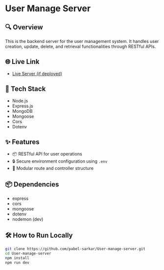 # User Manage Server

## 🔍 Overview
This is the backend server for the user management system. It handles user creation, update, delete, and retrieval functionalities through RESTful APIs.

## 🌐 Live Link
- [Live Server (if deployed)](https://user-manage-server.vercel.app)

## 🧰 Tech Stack
- Node.js
- Express.js
- MongoDB
- Mongoose
- Cors
- Dotenv

## ✨ Features
- 📦 RESTful API for user operations
- 🔒 Secure environment configuration using `.env`
- 🧩 Modular route and controller structure

## 📦 Dependencies
- express
- cors
- mongoose
- dotenv
- nodemon (dev)

## 🛠️ How to Run Locally

```bash
git clone https://github.com/pabel-sarkar/User-manage-server.git
cd User-manage-server
npm install
npm run dev
